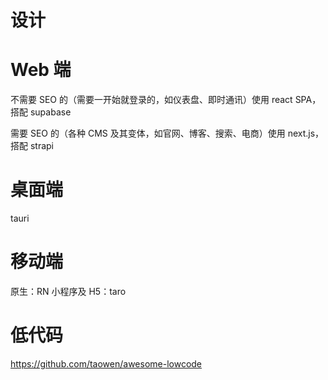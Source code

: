 # 设计

# Web 端

不需要 SEO 的（需要一开始就登录的，如仪表盘、即时通讯）使用 react SPA，搭配 supabase

需要 SEO 的（各种 CMS 及其变体，如官网、博客、搜索、电商）使用 next.js，搭配 strapi

# 桌面端

tauri

# 移动端

原生：RN
小程序及 H5：taro

# 低代码

https://github.com/taowen/awesome-lowcode

